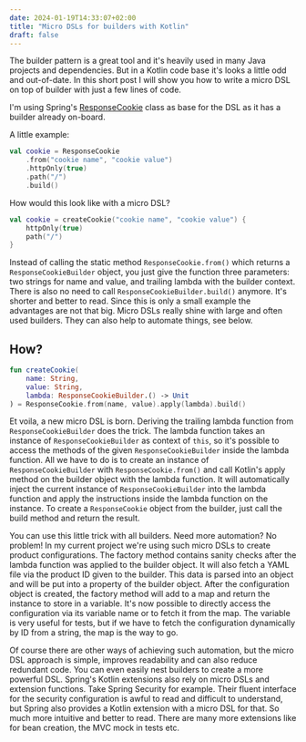 ```yaml
---
date: 2024-01-19T14:33:07+02:00
title: "Micro DSLs for builders with Kotlin"
draft: false
---
```

The builder pattern is a great tool and it's heavily used in many Java projects and dependencies. But in a Kotlin code base it's looks a little odd and out-of-date. In this short post I will show you how to write a micro DSL on top of builder with just a few lines of code.

I'm using Spring's [ResponseCookie](https://docs.spring.io/spring-framework/docs/current/javadoc-api/org/springframework/http/ResponseCookie.html) class as base for the DSL as it has a builder already on-board.

A little example:

~~~ kotlin
val cookie = ResponseCookie
    .from("cookie name", "cookie value")
    .httpOnly(true)
    .path("/")
    .build()
~~~

How would this look like with a micro DSL?

~~~ kotlin
val cookie = createCookie("cookie name", "cookie value") {
    httpOnly(true)
    path("/")
}
~~~

Instead of calling the static method `ResponseCookie.from()` which returns a `ResponseCookieBuilder` object, you just give the function three parameters: two strings for name and value, and trailing lambda with the builder context. There is also no need to call `ResponseCookieBuilder.build()` anymore. It's shorter and better to read. Since this is only a small example the advantages are not that big. Micro DSLs really shine with large and often used builders. They can also help to automate things, see below.

## How?

~~~ kotlin
fun createCookie(
    name: String, 
    value: String, 
    lambda: ResponseCookieBuilder.() -> Unit
) = ResponseCookie.from(name, value).apply(lambda).build()
~~~ 

Et voila, a new micro DSL is born. Deriving the trailing lambda function from `ResponseCookieBuilder` does the trick. The lambda function takes an instance of `ResponseCookieBuilder` as context of `this`, so it's possible to access the methods of the given `ResponseCookieBuilder` inside the lambda function. All we have to do is to create an instance of `ResponseCookieBuilder` with `ResponseCookie.from()` and call Kotlin's apply method on the builder object with the lambda function. It will automatically inject the current instance of `ResponseCookieBuilder` into the lambda function and apply the instructions inside the lambda function on the instance. To create a `ResponseCookie` object from the builder, just call the build method and return the result.

You can use this little trick with all builders. Need more automation? No problem! In my current project we're using such micro DSLs to create product configurations. The factory method contains sanity checks after the lambda function was applied to the builder object. It will also fetch a YAML file via the product ID given to the builder. This data is parsed into an object and will be put into a property of the builder object. After the configuration object is created, the factory method will add to a map and return the instance to store in a variable. It's now possible to directly access the configuration via its variable name or to fetch it from the map. The variable is very useful for tests, but if we have to fetch the configuration dynamically by ID from a string, the map is the way to go.

Of course there are other ways of achieving such automation, but the micro DSL approach is simple, improves readability and can also reduce redundant code. You can even easily nest builders to create a more powerful DSL. Spring's Kotlin extensions also rely on micro DSLs and extension functions. Take Spring Security for example. Their fluent interface for the security configuration is awful to read and difficult to understand, but Spring also provides a Kotlin extension with a micro DSL for that. So much more intuitive and better to read. There are many more extensions like for bean creation, the MVC mock in tests etc.
